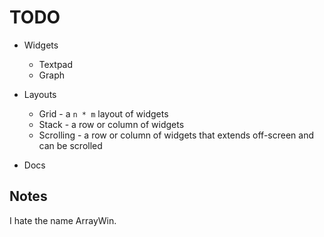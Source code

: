 TODO
====
* Widgets
    * Textpad
    * Graph

* Layouts
    * Grid - a `n * m` layout of widgets
    * Stack  - a row or column of widgets
    * Scrolling - a row or column of widgets that extends off-screen and can be scrolled

* Docs

Notes
-----
I hate the name ArrayWin.
